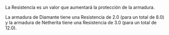 La Resistencia es un valor que aumentará la protección de la armadura.

La armadura de Diamante tiene una Resistencia de 2.0 (para un total de 8.0) y la armadura de Netherita tiene una Resistencia de 3.0 (para un total de 12.0).
